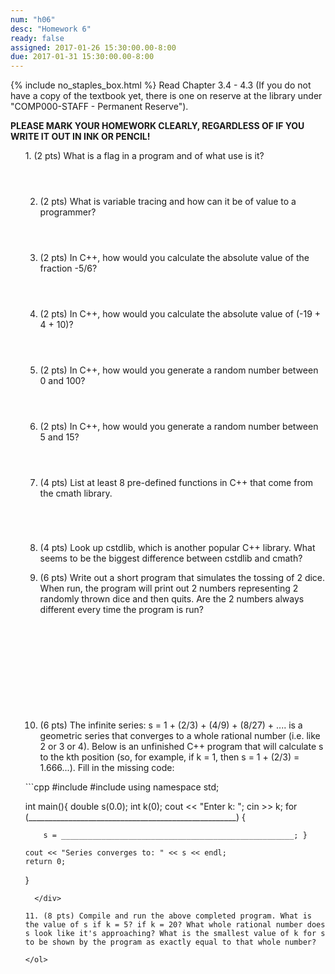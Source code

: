 ```yaml
---
num: "h06"
desc: "Homework 6"
ready: false
assigned: 2017-01-26 15:30:00.00-8:00
due: 2017-01-31 15:30:00.00-8:00
---
```


{% include no_staples_box.html %}
Read Chapter 3.4 - 4.3 (If you do not have a copy of the textbook yet, there is one on reserve at the library under "COMP000-STAFF - Permanent Reserve").

<b>PLEASE MARK YOUR HOMEWORK CLEARLY, REGARDLESS OF IF YOU WRITE IT OUT IN INK OR PENCIL!</b>

<ol markdown="1">
1.	(2 pts) What is a flag in a program and of what use is it?
  <div style="margin-bottom:4em"></div>

2.	(2 pts) What is variable tracing and how can it be of value to a programmer?
  <div style="margin-bottom:4em"></div>

3.	(2 pts) In C++, how would you calculate the absolute value of the fraction -5/6?
  <div style="margin-bottom:4em"></div>

4.	(2 pts) In C++, how would you calculate the absolute value of (-19 + 4 + 10)?
  <div style="margin-bottom:4em"></div>

5.	(2 pts) In C++, how would you generate a random number between 0 and 100?
  <div style="margin-bottom:4em"></div>

6.	(2 pts) In C++, how would you generate a random number between 5 and 15?
  <div style="margin-bottom:4em"></div>

7.	(4 pts) List at least 8 pre-defined functions in C++ that come from the cmath library.
  <div style="margin-bottom:5em"></div>

8.	(4 pts) Look up cstdlib, which is another popular C++ library. What seems to be the biggest difference between cstdlib and cmath?

  <div class="pagebreak"></div>

9.	(6 pts) Write out a short program that simulates the tossing of 2 dice. When run, the program will print out 2 numbers representing 2 randomly thrown dice and then quits. Are the 2 numbers always different every time the program is run?
  <div style="margin-bottom:12em"></div>

10.	(6 pts) The infinite series: s = 1 + (2/3) + (4/9) + (8/27) + .... is a geometric series that converges to a whole rational number (i.e. like 2 or 3 or 4). Below is an unfinished C++ program that will calculate s to the kth position (so, for example, if k = 1, then s = 1 + (2/3) = 1.666...). Fill in the missing code:
  <div style="margin-bottom:1em"></div>

  <div markdown="1">
```cpp
#include <iostream>
#include <cmath>
using namespace std;

int main(){
    double s(0.0);
    int k(0);
    cout << "Enter k: ";
    cin >> k;
    for (____________________________________________________) { 
    
        s = ____________________________________________________; }
        
    cout << "Series converges to: " << s << endl;
    return 0;
}
```
  </div>

11.	(8 pts) Compile and run the above completed program. What is the value of s if k = 5? if k = 20? What whole rational number does s look like it's approaching? What is the smallest value of k for s to be shown by the program as exactly equal to that whole number?

</ol>

